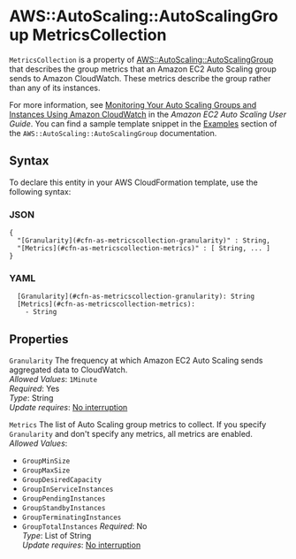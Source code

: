 # AWS::AutoScaling::AutoScalingGroup MetricsCollection<a name="aws-properties-as-metricscollection"></a>

 `MetricsCollection` is a property of [AWS::AutoScaling::AutoScalingGroup](https://docs.aws.amazon.com/AWSCloudFormation/latest/UserGuide/aws-properties-as-group.html) that describes the group metrics that an Amazon EC2 Auto Scaling group sends to Amazon CloudWatch\. These metrics describe the group rather than any of its instances\. 

For more information, see [Monitoring Your Auto Scaling Groups and Instances Using Amazon CloudWatch](https://docs.aws.amazon.com/autoscaling/ec2/userguide/as-instance-monitoring.html) in the *Amazon EC2 Auto Scaling User Guide*\. You can find a sample template snippet in the [Examples](https://docs.aws.amazon.com/AWSCloudFormation/latest/UserGuide/aws-properties-as-group.html#aws-properties-as-group--examples) section of the `AWS::AutoScaling::AutoScalingGroup` documentation\.

## Syntax<a name="aws-properties-as-metricscollection-syntax"></a>

To declare this entity in your AWS CloudFormation template, use the following syntax:

### JSON<a name="aws-properties-as-metricscollection-syntax.json"></a>

```
{
  "[Granularity](#cfn-as-metricscollection-granularity)" : String,
  "[Metrics](#cfn-as-metricscollection-metrics)" : [ String, ... ]
}
```

### YAML<a name="aws-properties-as-metricscollection-syntax.yaml"></a>

```
  [Granularity](#cfn-as-metricscollection-granularity): String
  [Metrics](#cfn-as-metricscollection-metrics): 
    - String
```

## Properties<a name="aws-properties-as-metricscollection-properties"></a>

`Granularity`  <a name="cfn-as-metricscollection-granularity"></a>
The frequency at which Amazon EC2 Auto Scaling sends aggregated data to CloudWatch\.  
*Allowed Values*: `1Minute`  
*Required*: Yes  
*Type*: String  
*Update requires*: [No interruption](https://docs.aws.amazon.com/AWSCloudFormation/latest/UserGuide/using-cfn-updating-stacks-update-behaviors.html#update-no-interrupt)

`Metrics`  <a name="cfn-as-metricscollection-metrics"></a>
The list of Auto Scaling group metrics to collect\. If you specify `Granularity` and don't specify any metrics, all metrics are enabled\.   
*Allowed Values*:  
+  `GroupMinSize` 
+  `GroupMaxSize` 
+  `GroupDesiredCapacity` 
+  `GroupInServiceInstances` 
+  `GroupPendingInstances` 
+  `GroupStandbyInstances` 
+  `GroupTerminatingInstances` 
+  `GroupTotalInstances` 
*Required*: No  
*Type*: List of String  
*Update requires*: [No interruption](https://docs.aws.amazon.com/AWSCloudFormation/latest/UserGuide/using-cfn-updating-stacks-update-behaviors.html#update-no-interrupt)